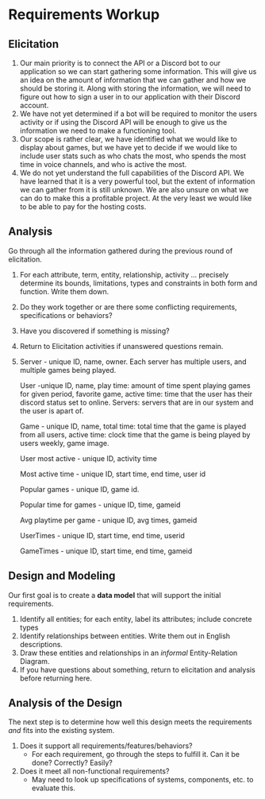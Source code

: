 # Requirements Workup

## Elicitation

1. Our main priority is to connect the API or a Discord bot to our application so we can start gathering some information. This will give us an idea on the amount of information that we can gather and how we should be storing it. Along with storing the information, we will need to figure out how to sign a user in to our application with their Discord account.
2. We have not yet determined if a bot will be required to monitor the users activity or if using the Discord API will be enough to give us the information we need to make a functioning tool.
3. Our scope is rather clear, we have identified what we would like to display about games, but we have yet to decide if we would like to include user stats such as who chats the most, who spends the most time in voice channels, and who is active the most. 
4. We do not yet understand the full capabilities of the Discord API. We have learned that it is a very powerful tool, but the extent of information we can gather from it is still unknown. We are also unsure on what we can do to make this a profitable project. At the very least we would like to be able to pay for the hosting costs.


## Analysis

Go through all the information gathered during the previous round of elicitation.  

1. For each attribute, term, entity, relationship, activity ... precisely determine its bounds, limitations, types and constraints in both form and function.  Write them down.
2. Do they work together or are there some conflicting requirements, specifications or behaviors?
3. Have you discovered if something is missing?  
4. Return to Elicitation activities if unanswered questions remain.

1. 
   Server - unique ID, name, owner. Each server has multiple users, and multiple games   being played.

   User -unique ID, name, play time: amount of time spent playing games for given period, favorite game, active time: time that the user has their discord status set to online. Servers: servers that are in our system and the user is apart of.
   
   Game - unique ID, name, total time: total time that the game is played from all users, active time: clock time that the game is being played by users weekly, game image.
   
   User most active - unique ID, activity time
   
   Most active time - unique ID, start time, end time, user id
   
   Popular games - unique ID, game id.
   
   Popular time for games - unique ID, time, gameid
   
   Avg playtime per game - unique ID, avg times, gameid
   
   UserTimes - unique ID, start time, end time, userid
   
   GameTimes - unique ID, start time, end time, gameid
   


## Design and Modeling
Our first goal is to create a **data model** that will support the initial requirements.

1. Identify all entities;  for each entity, label its attributes; include concrete types
2. Identify relationships between entities.  Write them out in English descriptions.
3. Draw these entities and relationships in an _informal_ Entity-Relation Diagram.
4. If you have questions about something, return to elicitation and analysis before returning here.

## Analysis of the Design
The next step is to determine how well this design meets the requirements _and_ fits into the existing system.

1. Does it support all requirements/features/behaviors?
    * For each requirement, go through the steps to fulfill it.  Can it be done?  Correctly?  Easily?
2. Does it meet all non-functional requirements?
    * May need to look up specifications of systems, components, etc. to evaluate this.

